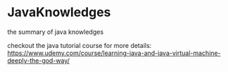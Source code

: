 # JavaKnowledges
the summary of java knowledges

checkout the java tutorial course for more details: https://www.udemy.com/course/learning-java-and-java-virtual-machine-deeply-the-god-way/
